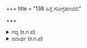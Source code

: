 +++
title = "136 ಹಿನ್ದೆ ಗೋಗ್ರಹಣದಲಿ"

+++

<details><summary>ಗದ್ಯ (ಕ.ಗ.ಪ) </summary>

136. ಹಿಂದೆ ವಿರಾಟ ನಗರದಲ್ಲಿನ ಗೋಗ್ರಹಣದಲ್ಲಿ, ದ್ರೌಪದಿಯ ಸ್ವಯಂವರದ ಸಂದರ್ಭದಲ್ಲಿ, ಘೋಷ ಯಾತ್ರೆಯ ಸಮಯದಲ್ಲಿ ಚಿತ್ರರಥನೆಂಬ ಗಂಧರ್ವನೊಡನೆ ನಡೆದ ಯುದ್ಧದಲ್ಲಿ ಆದ ಸೋಲುಗಳನ್ನು ಕಂಡೂ ಕಂಡು ಪಾಂಡವರೊಡನೆ ಏನೆಂದು ಯುದ್ಧವನ್ನು ಏರ್ಪಡಿಸುವೆ ?
</details>

<details><summary>ಪದಾರ್ಥ (ಕ.ಗ.ಪ) </summary>

ವೈವಾಹ-ವಿವಾಹ ಸಂದರ್ಭ, ಭಂಗ-ಅಡ್ಡಿ/ಕೋಲು
</details>
